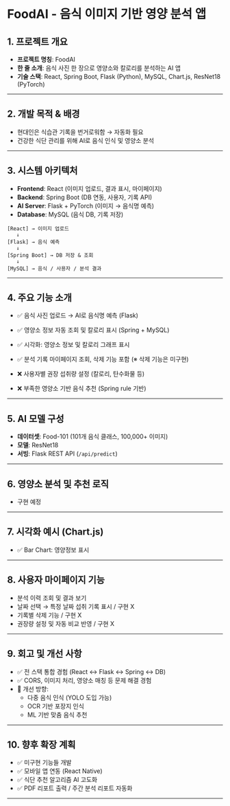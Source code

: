 # FoodAI - 음식 이미지 기반 영양 분석 앱

## 1. 프로젝트 개요
- **프로젝트 명칭**: FoodAI
- **한 줄 소개**: 음식 사진 한 장으로 영양소와 칼로리를 분석하는 AI 앱
- **기술 스택**: React, Spring Boot, Flask (Python), MySQL, Chart.js, ResNet18 (PyTorch)

---

## 2. 개발 목적 & 배경
- 현대인은 식습관 기록을 번거로워함 → 자동화 필요
- 건강한 식단 관리를 위해 AI로 음식 인식 및 영양소 분석

---

## 3. 시스템 아키텍처
- **Frontend**: React (이미지 업로드, 결과 표시, 마이페이지)
- **Backend**: Spring Boot (DB 연동, 사용자, 기록 API)
- **AI Server**: Flask + PyTorch (이미지 → 음식명 예측)
- **Database**: MySQL (음식 DB, 기록 저장)

```
[React] → 이미지 업로드
   ↓
[Flask] → 음식 예측
   ↓
[Spring Boot] → DB 저장 & 조회
   ↓
[MySQL] → 음식 / 사용자 / 분석 결과
```

---

## 4. 주요 기능 소개
- ✅ 음식 사진 업로드 → AI로 음식명 예측 (Flask)  
- ✅ 영양소 정보 자동 조회 및 칼로리 표시 (Spring + MySQL)  
- ✅ 시각화: 영양소 정보 및 칼로리 그래프 표시  
- ✅ 분석 기록 마이페이지 조회, 삭제 기능 포함 (※ 삭제 기능은 미구현)

- ❌ 사용자별 권장 섭취량 설정 (칼로리, 탄수화물 등)  
- ❌ 부족한 영양소 기반 음식 추천 (Spring rule 기반)

---

## 5. AI 모델 구성
- **데이터셋**: Food-101 (101개 음식 클래스, 100,000+ 이미지)
- **모델**: ResNet18
- **서빙**: Flask REST API (`/api/predict`)

---

## 6. 영양소 분석 및 추천 로직
- 구현 예정

---

## 7. 시각화 예시 (Chart.js)
- ✅ Bar Chart: 영양정보 표시

---

## 8. 사용자 마이페이지 기능
- 분석 이력 조회 및 결과 보기
- 날짜 선택 → 특정 날짜 섭취 기록 표시 / 구현 X
- 기록별 삭제 기능 / 구현 X
- 권장량 설정 및 자동 비교 반영 / 구현 X

---

## 9. 회고 및 개선 사항
- ✅ 전 스택 통합 경험 (React ↔ Flask ↔ Spring ↔ DB)
- ✅ CORS, 이미지 처리, 영양소 매칭 등 문제 해결 경험
- 🔄 개선 방향:
  - 다중 음식 인식 (YOLO 도입 가능)
  - OCR 기반 포장지 인식
  - ML 기반 맞춤 음식 추천

---

## 10. 향후 확장 계획
- ✅ 미구현 기능들 개발
- ✅ 모바일 앱 연동 (React Native)
- ✅ 식단 추천 알고리즘 AI 고도화
- ✅ PDF 리포트 출력 / 주간 분석 리포트 자동화

---
